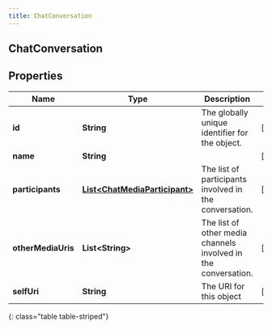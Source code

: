 ```yaml
---
title: ChatConversation
---
```


## ChatConversation

## Properties

| Name               | Type                                                                                 | Description                                                    | Notes      |
| ------------------ | ------------------------------------------------------------------------------------ | -------------------------------------------------------------- | ---------- |
| **id**             | <!----><!---->**String**<!---->                                                      | The globally unique identifier for the object.                 | [optional] |
| **name**           | <!----><!---->**String**<!---->                                                      |                                                                | [optional] |
| **participants**   | <!----><!---->[**List&lt;ChatMediaParticipant&gt;**](ChatMediaParticipant.md)<!----> | The list of participants involved in the conversation.         | [optional] |
| **otherMediaUris** | <!----><!---->**List&lt;String&gt;**<!---->                                          | The list of other media channels involved in the conversation. | [optional] |
| **selfUri**        | <!----><!---->**String**<!---->                                                      | The URI for this object                                        | [optional] |

{: class="table table-striped"}
